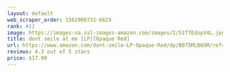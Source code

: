 ```yaml
---
layout: default 
﻿web_scraper_order: 1582906731-6629
rank: #11
image: https://images-na.ssl-images-amazon.com/images/I/51TfEdopV4L.jpg
title: dont smile at me [LP][Opaque Red]
url: https://www.amazon.com/dont-smile-LP-Opaque-Red/dp/B075MLB6GM/ref=zg_mw_music_11?_encoding=UTF8&psc=1&refRID=W62ZJ4MEWNEZHB0GJJHX
reviews: 4.3 out of 5 stars
price: $17.99 
---
```

